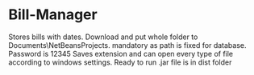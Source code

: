 # Bill-Manager
Stores bills with dates.
Download and put whole folder to Documents\NetBeansProjects. mandatory as path is fixed for database.
Password is 12345
Saves extension and can open every type of file according to windows settings.
Ready to run .jar file is in dist folder
